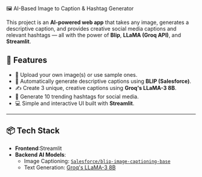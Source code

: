 🖼️ AI-Based Image to Caption & Hashtag Generator

This project is an **AI-powered web app** that takes any image, generates a descriptive caption, and provides creative social media captions and relevant hashtags — all with the power of **Blip**, **LLaMA (Groq API)**, and **Streamlit**.

## 🚀 Features

- 📸 Upload your own image(s) or use sample ones.
- 🤖 Automatically generate descriptive captions using **BLIP (Salesforce)**.
- ✍️ Create 3 unique, creative captions using **Groq's LLaMA-3 8B**.
- 🔖 Generate 10 trending hashtags for social media.
- 💻 Simple and interactive UI built with **Streamlit**.

---

## 📦 Tech Stack

- **Frontend**:Streamlit
- **Backend AI Models**:
  - Image Captioning: [`Salesforce/blip-image-captioning-base`](https://huggingface.co/Salesforce/blip-image-captioning-base)
  - Text Generation: [Groq's LLaMA-3 8B](https://console.groq.com/)
